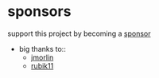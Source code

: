 # sponsors

support this project by becoming a [sponsor](https://github.com/sponsors/jc9108)

- big thanks to::
	- [jmorlin](https://github.com/jmorlin)
	- [rubik11](https://github.com/rubik11)
